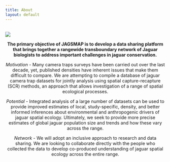 ```yaml
---
title: About
layout: default
---
```

<br>
<div class="row content-row">
<div class="col-12 col-sm-3">
    <img src="{{ site.baseurl }}/images/about-ct1.jpg">
</div>
<div class="col-12 col-sm-9">
    <center>
        <p><b>The primary objective of JAGSMAP is to develop a data sharing platform that brings together a rangewide transboundary network of Jaguar biologists to address important challenges in jaguar conservation.</b></p>
        <p><i>Motivation</i> - Many camera traps surveys have been carried out over the last decade, yet, published densities have inherent issues that make them difficult to compare. We are attempting to compile a database of jaguar camera trap datasets for jointly analysis using spatial capture-recapture (SCR) methods, an approach that allows investigation of a range of spatial ecological processes.</p>
        <p><i>Potential</i> - Integrated analysis of a large number of datasets can be used to provide improved estimates of local, study-specific, density, and better informed inferences about environmental and anthropogenic drivers of jaguar spatial ecology. Ultimately, we seek to provide more precise estimates of global jaguar population size and trends and how these vary across the range.</p>
        <p><i>Network</i> - We will adopt an inclusive approach to research and data sharing. We are looking to collaborate directly with the people who collected the data to develop co-produced understanding of jaguar spatial ecology across the entire range.</p>
    </center>
</div>
